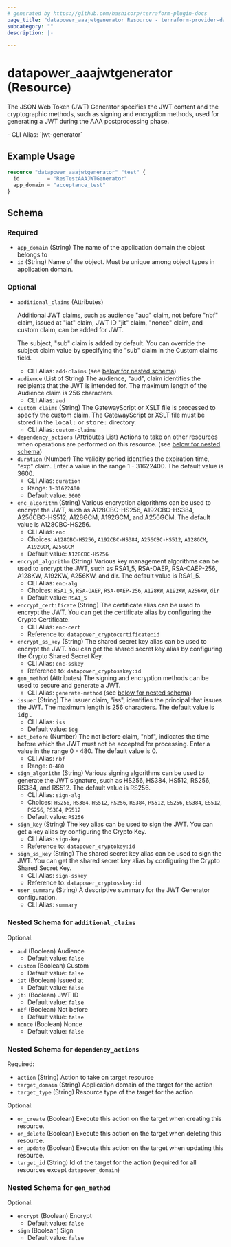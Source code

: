 ```yaml
---
# generated by https://github.com/hashicorp/terraform-plugin-docs
page_title: "datapower_aaajwtgenerator Resource - terraform-provider-datapower"
subcategory: ""
description: |-
  
---
```


# datapower_aaajwtgenerator (Resource)

<p>The JSON Web Token (JWT) Generator specifies the JWT content and the cryptographic methods, such as signing and encryption methods, used for generating a JWT during the AAA postprocessing phase.</p>
  - CLI Alias: `jwt-generator`

## Example Usage

```terraform
resource "datapower_aaajwtgenerator" "test" {
  id         = "ResTestAAAJWTGenerator"
  app_domain = "acceptance_test"
}
```

<!-- schema generated by tfplugindocs -->
## Schema

### Required

- `app_domain` (String) The name of the application domain the object belongs to
- `id` (String) Name of the object. Must be unique among object types in application domain.

### Optional

- `additional_claims` (Attributes) <p>Additional JWT claims, such as audience "aud" claim, not before "nbf" claim, issued at "iat" claim, JWT ID "jit" claim, "nonce" claim, and custom claim, can be added for JWT.</p><p>The subject, "sub" claim is added by default. You can override the subject claim value by specifying the "sub" claim in the Custom claims field.</p>
  - CLI Alias: `add-claims` (see [below for nested schema](#nestedatt--additional_claims))
- `audience` (List of String) The audience, "aud", claim identifies the recipients that the JWT is intended for. The maximum length of the Audience claim is 256 characters.
  - CLI Alias: `aud`
- `custom_claims` (String) The GatewayScript or XSLT file is processed to specify the custom claim. The GatewayScript or XSLT file must be stored in the <tt>local:</tt> or <tt>store:</tt> directory.
  - CLI Alias: `custom-claims`
- `dependency_actions` (Attributes List) Actions to take on other resources when operations are performed on this resource. (see [below for nested schema](#nestedatt--dependency_actions))
- `duration` (Number) The validity period identifies the expiration time, "exp" claim. Enter a value in the range 1 - 31622400. The default value is 3600.
  - CLI Alias: `duration`
  - Range: `1`-`31622400`
  - Default value: `3600`
- `enc_algorithm` (String) Various encryption algorithms can be used to encrypt the JWT, such as A128CBC-HS256, A192CBC-HS384, A256CBC-HS512, A128GCM, A192GCM, and A256GCM. The default value is A128CBC-HS256.
  - CLI Alias: `enc`
  - Choices: `A128CBC-HS256`, `A192CBC-HS384`, `A256CBC-HS512`, `A128GCM`, `A192GCM`, `A256GCM`
  - Default value: `A128CBC-HS256`
- `encrypt_algorithm` (String) Various key management algorithms can be used to encrypt the JWT, such as RSA1_5, RSA-OAEP, RSA-OAEP-256, A128KW, A192KW, A256KW, and dir. The default value is RSA1_5.
  - CLI Alias: `enc-alg`
  - Choices: `RSA1_5`, `RSA-OAEP`, `RSA-OAEP-256`, `A128KW`, `A192KW`, `A256KW`, `dir`
  - Default value: `RSA1_5`
- `encrypt_certificate` (String) The certificate alias can be used to encrypt the JWT. You can get the certificate alias by configuring the Crypto Certificate.
  - CLI Alias: `enc-cert`
  - Reference to: `datapower_cryptocertificate:id`
- `encrypt_ss_key` (String) The shared secret key alias can be used to encrypt the JWT. You can get the shared secret key alias by configuring the Crypto Shared Secret Key.
  - CLI Alias: `enc-sskey`
  - Reference to: `datapower_cryptosskey:id`
- `gen_method` (Attributes) The signing and encryption methods can be used to secure and generate a JWT.
  - CLI Alias: `generate-method` (see [below for nested schema](#nestedatt--gen_method))
- `issuer` (String) The issuer claim, "iss", identifies the principal that issues the JWT. The maximum length is 256 characters. The default value is <tt>idg</tt> .
  - CLI Alias: `iss`
  - Default value: `idg`
- `not_before` (Number) The not before claim, "nbf", indicates the time before which the JWT must not be accepted for processing. Enter a value in the range 0 - 480. The default value is 0.
  - CLI Alias: `nbf`
  - Range: `0`-`480`
- `sign_algorithm` (String) Various signing algorithms can be used to generate the JWT signature, such as HS256, HS384, HS512, RS256, RS384, and RS512. The default value is RS256.
  - CLI Alias: `sign-alg`
  - Choices: `HS256`, `HS384`, `HS512`, `RS256`, `RS384`, `RS512`, `ES256`, `ES384`, `ES512`, `PS256`, `PS384`, `PS512`
  - Default value: `RS256`
- `sign_key` (String) The key alias can be used to sign the JWT. You can get a key alias by configuring the Crypto Key.
  - CLI Alias: `sign-key`
  - Reference to: `datapower_cryptokey:id`
- `sign_ss_key` (String) The shared secret key alias can be used to sign the JWT. You can get the shared secret key alias by configuring the Crypto Shared Secret Key.
  - CLI Alias: `sign-sskey`
  - Reference to: `datapower_cryptosskey:id`
- `user_summary` (String) A descriptive summary for the JWT Generator configuration.
  - CLI Alias: `summary`

<a id="nestedatt--additional_claims"></a>
### Nested Schema for `additional_claims`

Optional:

- `aud` (Boolean) Audience
  - Default value: `false`
- `custom` (Boolean) Custom
  - Default value: `false`
- `iat` (Boolean) Issued at
  - Default value: `false`
- `jti` (Boolean) JWT ID
  - Default value: `false`
- `nbf` (Boolean) Not before
  - Default value: `false`
- `nonce` (Boolean) Nonce
  - Default value: `false`


<a id="nestedatt--dependency_actions"></a>
### Nested Schema for `dependency_actions`

Required:

- `action` (String) Action to take on target resource
- `target_domain` (String) Application domain of the target for the action
- `target_type` (String) Resource type of the target for the action

Optional:

- `on_create` (Boolean) Execute this action on the target when creating this resource.
- `on_delete` (Boolean) Execute this action on the target when deleting this resource.
- `on_update` (Boolean) Execute this action on the target when updating this resource.
- `target_id` (String) Id of the target for the action (required for all resources except `datapower_domain`)


<a id="nestedatt--gen_method"></a>
### Nested Schema for `gen_method`

Optional:

- `encrypt` (Boolean) Encrypt
  - Default value: `false`
- `sign` (Boolean) Sign
  - Default value: `false`
